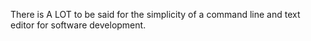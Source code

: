 <!--
id: 585622126
link: http://kevinisom.info/post/585622126/there-is-a-lot-to-be-said-for-the-simplicity-of-a
slug: there-is-a-lot-to-be-said-for-the-simplicity-of-a
date: Mon May 10 2010 14:28:33 GMT+1200 (NZST)
raw: {"blog_name":"kevinisom","id":585622126,"post_url":"http://kevinisom.info/post/585622126/there-is-a-lot-to-be-said-for-the-simplicity-of-a","slug":"there-is-a-lot-to-be-said-for-the-simplicity-of-a","type":"text","date":"2010-05-10 02:28:33 GMT","timestamp":1273458513,"state":"published","format":"html","reblog_key":"dOBWePTr","tags":[],"short_url":"http://tmblr.co/Zw68YyYv_9k","highlighted":[],"feed_item":"http://twitter.com/kev_nz/statuses/13695128118","from_feed_id":"650289","note_count":0,"title":null,"body":"<p>There is A LOT to be said for the simplicity of a command line and text editor for software development.</p>"}
publish: 2010-05-010
tags: 
title: null
-->


There is A LOT to be said for the simplicity of a command line and text
editor for software development.


